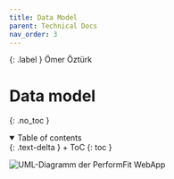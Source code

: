 ```yaml
---
title: Data Model
parent: Technical Docs
nav_order: 3
---
```


{: .label }
Ömer Öztürk

# Data model
{: .no_toc }

<details open markdown="block">
{: .text-delta }
<summary>Table of contents</summary>
+ ToC
{: toc }
</details>


![UML-Diagramm der PerformFit WebApp](umldiagramm.drawio.png)
